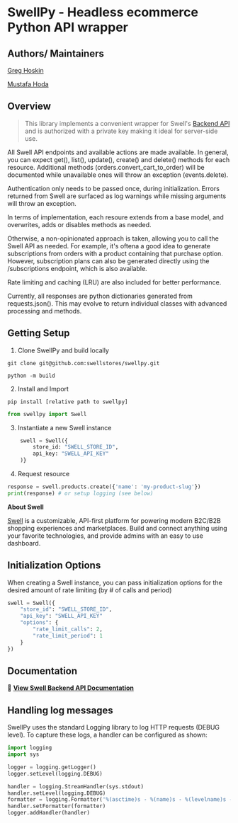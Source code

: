 # SwellPy - Headless ecommerce Python API wrapper

## Authors/ Maintainers
[Greg Hoskin](mailto:greg@swell.is)

[Mustafa Hoda](mailto:mustafa@swell.is)


## Overview
> This library implements a convenient wrapper for Swell's [Backend API](https://swell.store/docs/api) 
and is authorized with a private key making it ideal for server-side use. 

All Swell API endpoints and available actions are made available. 
In general, you can expect get(), list(), update(), create() and delete() 
methods for each resource. Additional methods (orders.convert_cart_to_order) 
will be documented while unavailable ones will throw an exception (events.delete).

Authentication only needs to be passed once, during initialization. Errors returned
from Swell are surfaced as log warnings while missing arguments will 
throw an exception. 

In terms of implementation, each resoure extends from a base model, and 
overwrites, adds or disables methods as needed. 

Otherwise, a non-opinionated approach is taken, allowing you to call the Swell API
as needed. For example, it's oftena a good idea to generate subscriptions from orders with 
a product containing that purchase option. However, subscription plans can also be 
generated directly using the /subscriptions endpoint, which is also available.

Rate limiting and caching (LRU) are also included for better performance.

Currently, all responses are python dictionaries generated from requests.json().
This may evolve to return individual classes with advanced processing and methods.



## Getting Setup
1. Clone SwellPy and build locally
```
git clone git@github.com:swellstores/swellpy.git

python -m build
```

2. Install and Import

```
pip install [relative path to swellpy]
```

```python
from swellpy import Swell
```

3. Instantiate a new Swell instance
```python
    swell = Swell({
        store_id: "SWELL_STORE_ID",
        api_key: "SWELL_API_KEY"
    )}
```

4. Request resource
```python
response = swell.products.create({'name': 'my-product-slug'})
print(response) # or setup logging (see below)
```

**About Swell**

[Swell](https://www.swell.is) is a customizable, API-first platform for powering 
modern B2C/B2B shopping experiences and marketplaces. Build and connect anything 
using your favorite technologies, and provide admins with an easy to use dashboard.


## Initialization Options
When creating a Swell instance, you can pass initialization options for the 
desired amount of rate limiting (by # of calls and period)

```python
swell = Swell({
    "store_id": "SWELL_STORE_ID",
    "api_key": "SWELL_API_KEY"
    "options": {
        "rate_limit_calls": 2,
        "rate_limit_period": 1
    }
})
```
## Documentation

📖  [**View Swell Backend API Documentation**](https://developers.swell.is/backend-api/introduction)


## Handling log messages

SwellPy uses the standard Logging library to log HTTP requests (DEBUG level).
To capture these logs, a handler can be configured as shown:

```python
import logging
import sys

logger = logging.getLogger()
logger.setLevel(logging.DEBUG)

handler = logging.StreamHandler(sys.stdout)
handler.setLevel(logging.DEBUG)
formatter = logging.Formatter('%(asctime)s - %(name)s - %(levelname)s - %(message)s')
handler.setFormatter(formatter)
logger.addHandler(handler)